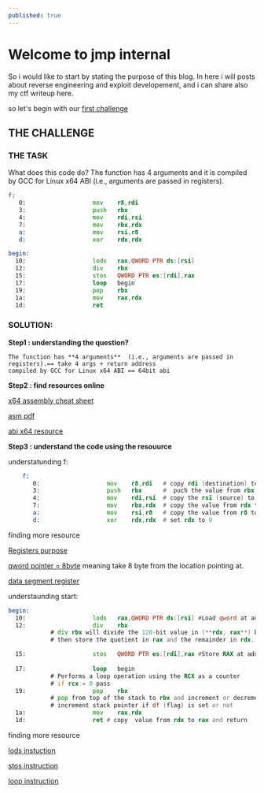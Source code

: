 ```yaml
---
published: true
---
```

# Welcome to jmp internal 

So i would like to start by stating the purpose of this blog. In here i will posts about reverse engineering and exploit developement, and i can share also my ctf writeup here.

so let's begin with our [first challenge](https://challenges.re/1/)

## THE CHALLENGE


### THE TASK
What does this code do? The function has 4 arguments and it is compiled by GCC for Linux x64 ABI (i.e., arguments are passed in registers).
```asm
f:
   0:                   mov    r8,rdi
   3:                   push   rbx
   4:                   mov    rdi,rsi
   7:                   mov    rbx,rdx
   a:                   mov    rsi,r8
   d:                   xor    rdx,rdx

begin:
  10:                   lods   rax,QWORD PTR ds:[rsi]
  12:                   div    rbx
  15:                   stos   QWORD PTR es:[rdi],rax
  17:                   loop   begin
  19:                   pop    rbx
  1a:                   mov    rax,rdx
  1d:                   ret
```

### SOLUTION: 

**Step1 : understanding the question?**

	The function has **4 arguments**  (i.e., arguments are passed in registers).== take 4 args + return address
    compiled by GCC for Linux x64 ABI == 64bit abi
    
    
**Step2 : find resources  online** 
	
[x64 assembly cheat sheet](https://cs.brown.edu/courses/cs033/docs/guides/x64_cheatsheet.pdf)
    
[asm pdf](http://www.lacl.fr/tan/asm)

[abi x64  resource](https://web.archive.org/web/20160801075146/http://www.x86-64.org/documentation/abi.pdf)
    
**Step3 : understand the code using the resouurce**
	
understatunding f:
  	
```asm
    f:
       0:                   mov    r8,rdi 	# copy rdi (destination) to r8 
       3:                   push   rbx 		#  puch the value from rbx to the stack
       4:                   mov    rdi,rsi 	# copy the rsi (source) to rdi (destination)
       7:                   mov    rbx,rdx  # copy the value from rdx to rbx 
       a:                   mov    rsi,r8 	# copy the value from r8 to rsi (source)
       d:                   xor    rdx,rdx 	# set rdx to 0
```

finding more resource

[Registers purpose](http://6.s081.scripts.mit.edu/sp18/x86-64-architecture-guide.html)

[qword pointer = 8byte](https://stackoverflow.com/questions/31211561/what-does-qword-ptr-hexvalue-mean-without-a-base-register) meaning take 8 byte from the location pointing at.

[data segment register](https://www.tek-tips.com/viewthread.cfm?qid=717198)



understaunding start:
```asm
begin:
  10:                   lods   rax,QWORD PTR ds:[rsi] #Load qword at address (R)SI into RAX.
  12:                   div    rbx 
  			# div rbx will divide the 128-bit value in (**rdx, rax**) by **rbx**
            # then store the quotient in rax and the remainder in rdx.

  15:                   stos   QWORD PTR es:[rdi],rax #Store RAX at address RDI 
  
  17:                   loop   begin 
  			# Performs a loop operation using the RCX as a counter
  			# if rcx = 0 pass
  19:                   pop    rbx 
  			# pop from top of the stack to rbx and increment or decrement 
  			# increment stack pointer if df (flag) is set or not
  1a:                   mov    rax,rdx
  1d:                   ret # copy  value from rdx to rax and return
```

finding more resource

[lods instuction](https://www.felixcloutier.com/x86/lods:lodsb:lodsw:lodsd:lodsq)

[stos instruction](https://www.felixcloutier.com/x86/stos:stosb:stosw:stosd:stosq)

[loop instruction](https://www.felixcloutier.com/x86/loop:loopcc)
